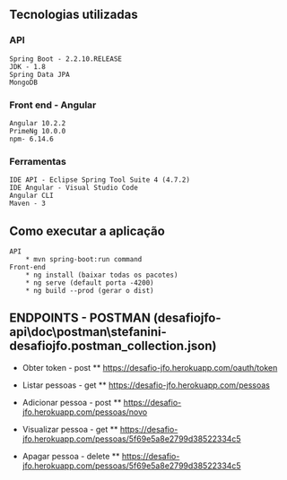 

## Tecnologias utilizadas

### API
    Spring Boot - 2.2.10.RELEASE
    JDK - 1.8
    Spring Data JPA
	MongoDB

### Front end - Angular

    Angular 10.2.2
    PrimeNg 10.0.0
    npm- 6.14.6

### Ferramentas

    IDE API - Eclipse Spring Tool Suite 4 (4.7.2) 
	IDE Angular - Visual Studio Code
    Angular CLI
	Maven - 3     
 
## Como executar a aplicação 
	API 
		* mvn spring-boot:run command
	Front-end 
		* ng install (baixar todas os pacotes)
		* ng serve (default porta -4200)
		* ng build --prod (gerar o dist)
		
	
## ENDPOINTS - POSTMAN (desafiojfo-api\doc\postman\stefanini-desafiojfo.postman_collection.json)
	
* Obter token - post
** https://desafio-jfo.herokuapp.com/oauth/token

* Listar pessoas - get
** https://desafio-jfo.herokuapp.com/pessoas

* Adicionar pessoa - post
** https://desafio-jfo.herokuapp.com/pessoas/novo

* Visualizar pessoa - get
** https://desafio-jfo.herokuapp.com/pessoas/5f69e5a8e2799d38522334c5

* Apagar pessoa - delete
** https://desafio-jfo.herokuapp.com/pessoas/5f69e5a8e2799d38522334c5


 